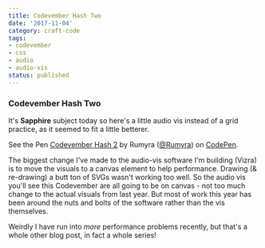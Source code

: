 ```yaml
---
title: Codevember Hash Two
date: '2017-11-04'
category: craft-code
tags:
- codevember
- css
- audio
- audio-vis
status: published
---
```


### Codevember Hash Two

It's **Sapphire** subject today so here's a little audio vis instead of a grid practice, as it seemed to fit a little betterer.

<p data-height="300" data-theme-id="1345" data-slug-hash="XzdVKJ" data-default-tab="js,result" data-user="Rumyra" data-embed-version="2" data-pen-title="Codevember Hash 2" class="codepen">See the Pen <a href="https://codepen.io/Rumyra/pen/XzdVKJ/">Codevember Hash 2</a> by Rumyra (<a href="https://codepen.io/Rumyra">@Rumyra</a>) on <a href="https://codepen.io">CodePen</a>.</p>
<script async src="https://production-assets.codepen.io/assets/embed/ei.js"></script>

The biggest change I've made to the audio-vis software I'm building (Vizra) is to move the visuals to a canvas element to help performance. Drawing (& re-drawing) a butt ton of SVGs wasn't working too well. So the audio vis you'll see this Codevember are all going to be on canvas - not too much change to the actual visuals from last year. But most of work this year has been around the nuts and bolts of the software rather than the vis themselves.

Weirdly I have run into _more_ performance problems recently, but that's a whole other blog post, in fact a whole series!